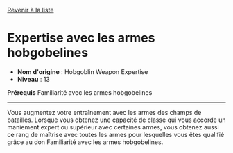 [Revenir à la liste](..)

# Expertise avec les armes hobgobelines

 * **Nom d'origine** : Hobgoblin Weapon Expertise
 * **Niveau** : 13


<p><span id="ctl00_MainContent_DetailedOutput"><strong>Prérequis</strong> Familiarité avec les armes hobgobelines<br></span></p>
<hr>
<p>Vous augmentez votre entraînement avec les armes des champs de batailles. Lorsque vous obtenez une capacité de classe qui vous accorde un maniement expert ou supérieur avec certaines armes, vous obtenez aussi ce rang de maîtrise avec toutes les armes pour lesquelles vous êtes qualifié grâce au don Familiarité avec les armes hobgobelines.&nbsp;</p>
